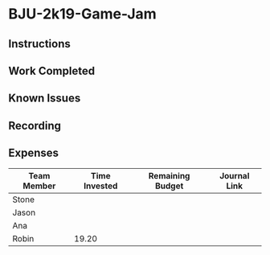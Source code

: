 # BJU-2k19-Game-Jam
## Instructions

## Work Completed

## Known Issues

## Recording

## Expenses
|Team Member|Time Invested|Remaining Budget|Journal Link|
|-----------|-------------|----------------|------------|
|Stone|
|Jason|
|Ana|
|Robin|19.20||
